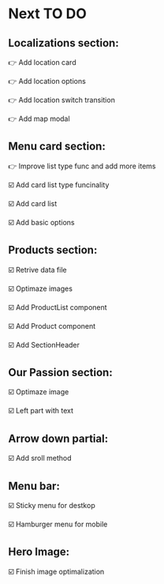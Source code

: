 # Next TO DO

## Localizations section:

👉 Add location card

👉 Add location options

👉 Add location switch transition

👉 Add map modal

## Menu card section:

👉 Improve list type func and add more items

☑️ Add card list type funcinality

☑️ Add card list

☑️ Add basic options

## Products section:

☑️ Retrive data file

☑️ Optimaze images

☑️ Add ProductList component

☑️ Add Product component

☑️ Add SectionHeader

## Our Passion section:

☑️ Optimaze image

☑️ Left part with text

## Arrow down partial:

☑️ Add sroll method

## Menu bar:

☑️ Sticky menu for destkop

☑️ Hamburger menu for mobile

## Hero Image:

☑️ Finish image optimalization
